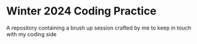 # Winter 2024 Coding Practice
 A repository containing a brush up session crafted by me to keep in touch with my coding side
